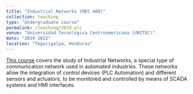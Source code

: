 ```yaml
---
title: "Industrial Networks (MEC 408)"
collection: teaching
type: "Undergraduate course"
permalink: /teaching/2019-plc
venue: "Universidad Tecnológica Centroamericana (UNITEC)"
date: "2019-2022"
location: "Tegucigalpa, Honduras"
---
```


[This course](https://www.unitec.edu/estudios/pregrado/mecatronica) covers the study of Industrial Networks, a special type of communication network used in automated industries. These networks allow the integration of control devices (PLC Automation) and different sensors and actuators, to be monitored and controlled by means of SCADA systems and HMI interfaces.

